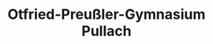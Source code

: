 ---
title: Otfried-Preußler-Gymnasium Pullach
education: Abitur
date_range: Oktober 2011 - Juni 2019
location: München, Deutschland
---